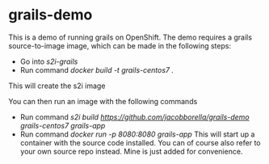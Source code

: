 # grails-demo
This is a demo of running grails on OpenShift. The demo requires a grails source-to-image image, which can be made in the following steps:
* Go into *s2i-grails*
* Run command *docker build -t grails-centos7 .*

This will create the s2i image

You can then run an image with the following commands
* Run command *s2i build https://github.com/jacobborella/grails-demo grails-centos7 grails-app*
* Run command *docker run -p 8080:8080 grails-app*
This will start up a container with the source code installed. You can of course also refer to your own source repo instead. Mine is just added for convenience.
